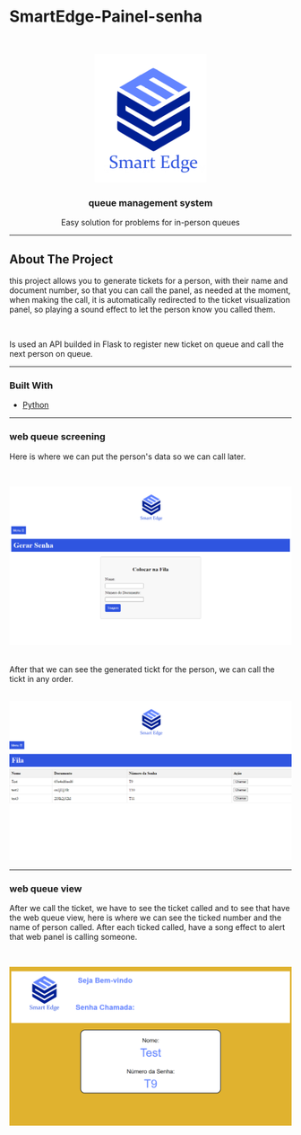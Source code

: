 # SmartEdge-Painel-senha
<br />
<p align="center">
  </a>
<img src="visualizador-senha/static/images/smartedge.png" alt='Logo-Smart-edge' width="200px" ></img>
  </a>

  <h3 align="center">queue management system</h3>

  <p align="center">
    Easy solution for problems for in-person queues
  </p>
</p>

---

## About The Project
this project allows you to generate tickets for a person, with their name and document number, so that you can call the panel, as needed at the moment, when making the call, it is automatically redirected to the ticket visualization panel, so playing a sound effect to let the person know you called them.

<br />

Is used an API builded in Flask to register new ticket on queue and call the next person on queue.

---

### Built With

* [Python](https://python.org)

---
### web queue screening
Here is where we can put the person's data so we can call later.

<br />

<p align="center">
</a>
<img src="github/images/screening.png" alt='Logo-Smart-edge' width="700px" ></img>
</a>
</p>
<br />
After that we can see the generated tickt for the person, we can call the tickt in any order.

<br />
<br />

<p align="center">
</a>
<img src="github/images/queue-screening-web.png" alt='Logo-Smart-edge' width="700px" ></img>
</a>
</p>

---

### web queue view
After we call the ticket, we have to see the ticket called and to see that have the web queue view, here is where we can see the ticked number and the name of person called. After each ticked called, have a song effect to alert that web panel is calling someone.

<br />

<p align="center">
</a>
<img src="github/images/view-panel-queue.png" alt='Logo-Smart-edge' width="700px" ></img>
</a>
</p>

